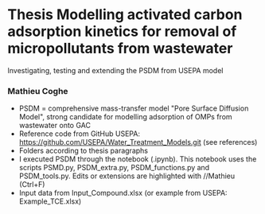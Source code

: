 # Thesis Modelling activated carbon adsorption kinetics for removal of micropollutants from wastewater

Investigating, testing and extending the PSDM from USEPA model

### Mathieu Coghe
- PSDM = comprehensive mass-transfer model "Pore Surface Diffusion Model", strong candidate for modelling adsorption of OMPs from wastewater onto GAC
- Reference code from GitHub USEPA: https://github.com/USEPA/Water_Treatment_Models.git (see references)
- Folders according to thesis paragraphs 
- I executed PSDM through the notebook (.ipynb). This notebook uses the scripts PSMD.py, PSDM_extra.py, PSDM_functions.py and PSDM_tools.py. Edits or extensions are highlighted with //Mathieu (Ctrl+F)
- Input data from Input_Compound.xlsx (or example from USEPA: Example_TCE.xlsx)

